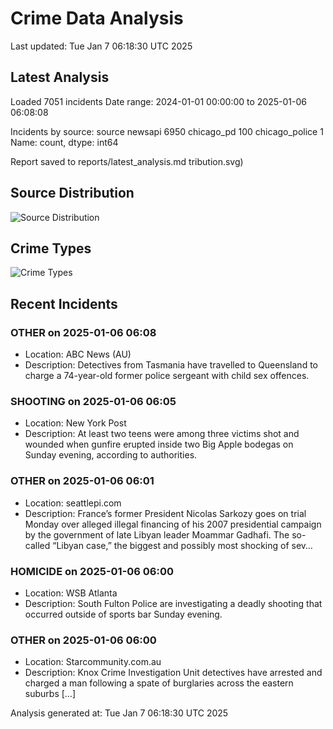 # Crime Data Analysis
Last updated: Tue Jan  7 06:18:30 UTC 2025

## Latest Analysis

Loaded 7051 incidents
Date range: 2024-01-01 00:00:00 to 2025-01-06 06:08:08

Incidents by source:
source
newsapi           6950
chicago_pd         100
chicago_police       1
Name: count, dtype: int64

Report saved to reports/latest_analysis.md
tribution.svg)

## Source Distribution
![Source Distribution](images/source_distribution.svg)

## Crime Types
![Crime Types](images/crime_types.svg)

## Recent Incidents

### OTHER on 2025-01-06 06:08
- Location: ABC News (AU)
- Description: Detectives from Tasmania have travelled to Queensland to charge a 74-year-old former police sergeant with child sex offences.


### SHOOTING on 2025-01-06 06:05
- Location: New York Post
- Description: At least two teens were among three victims shot and wounded when gunfire erupted inside two Big Apple bodegas on Sunday evening, according to authorities.


### OTHER on 2025-01-06 06:01
- Location: seattlepi.com
- Description: France’s former President Nicolas Sarkozy goes on trial Monday over alleged illegal financing of his 2007 presidential campaign by the government of late Libyan leader Moammar Gadhafi. The so-called “Libyan case,” the biggest and possibly most shocking of sev…


### HOMICIDE on 2025-01-06 06:00
- Location: WSB Atlanta
- Description: South Fulton Police are investigating a deadly shooting that occurred outside of sports bar Sunday evening.


### OTHER on 2025-01-06 06:00
- Location: Starcommunity.com.au
- Description: Knox Crime Investigation Unit detectives have arrested and charged a man following a spate of burglaries across the eastern suburbs […]

Analysis generated at: Tue Jan  7 06:18:30 UTC 2025
